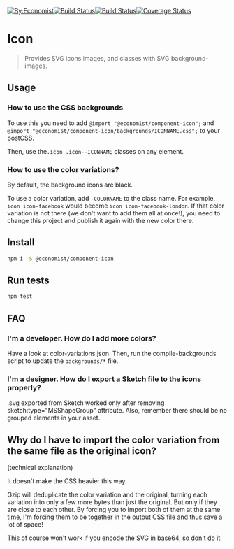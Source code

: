 [![By:Economist](
  https://img.shields.io/badge/By-Economist-e3120b.svg?style=flat-square
)](
  http://www.economist.com/
)[![Build Status](
  https://img.shields.io/npm/v/@economist%2Fcomponent-icon.svg?style=flat-square
)](
  https://www.npmjs.com/package/@economist%2Fcomponent-icon
)[![Build Status](
  https://img.shields.io/travis/economist-components/component-icon/master.svg?style=flat-square
)](
  https://travis-ci.org/economist-components/component-icon/branches
)[![Coverage Status](
  https://img.shields.io/coveralls/economist-components/component-icon/master.svg?style=flat-square
)](
  https://coveralls.io/github/economist-components/component-icon?branch=master
)

# Icon
> Provides SVG icons images, and classes with SVG background-images.

## Usage

### How to use the CSS backgrounds

To use this you need to add `@import "@economist/component-icon";` and `@import "@economist/component-icon/backgrounds/ICONNAME.css";` to your postCSS.

Then, use the`.icon .icon--ICONNAME` classes on any element.

### How to use the color variations?

By default, the background icons are black.

To use a color variation, add `-COLORNAME` to the class name. For example, `icon icon-facebook` would become `icon icon-facebook-london`. If that color variation is not there (we don't want to add them all at once!), you need to change this project and publish it again with the new color there.

## Install

```bash
npm i -S @economist/component-icon
```

## Run tests

```bash
npm test
```

## FAQ

### I'm a developer. How do I add more colors?

Have a look at color-variations.json. Then, run the compile-backgrounds script to update the `backgrounds/*` file.

### I'm a designer. How do I export a Sketch file to the icons properly?

.svg exported from Sketch worked only after removing sketch:type="MSShapeGroup" attribute. Also, remember there should be no grouped elements in your asset.

## Why do I have to import the color variation from the same file as the original icon?

(technical explanation)

It doesn't make the CSS heavier this way.

Gzip will deduplicate the color variation and the original, turning each variation into only a few more bytes than just the original. But only if they are close to each other. By forcing you to import both of them at the same time, I'm forcing them to be together in the output CSS file and thus save a lot of space!

This of course won't work if you encode the SVG in base64, so don't do it.
